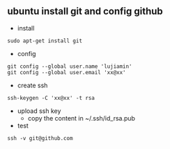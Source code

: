 ## ubuntu install git and config github
- install
```
sudo apt-get install git
```
- config
```
git config --global user.name 'lujiamin'
git config --global user.email 'xx@xx'
```
- create ssh
```
ssh-keygen -C 'xx@xx' -t rsa
```
- upload ssh key
  - copy the content in ~/.ssh/id_rsa.pub
- test
```
ssh -v git@github.com
```